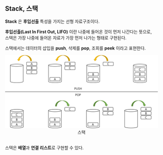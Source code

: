 ## Stack, 스택

**Stack** 은 **후입선출** 특성을 가지는 선형 자료구조이다.

**후입선출(Last In First Out, LIFO)** 이란 나중에 들어온 것이 먼저 나간다는 뜻으로,   
스택은 가장 나중에 들어온 자료가 가장 먼저 나가는 형태로 구현된다.
<br />

스택에서는 데이터의 삽입을 **push**, 삭제를 **pop**, 조회를 **peek** 이라고 표현한다.
<br />

<div style="text-align: center;">
    <img src="img.png" width="800px" />
    <br />
    스택
</div>
<br />

스택은 **배열**과 **연결 리스트**로 구현할 수 있다.
